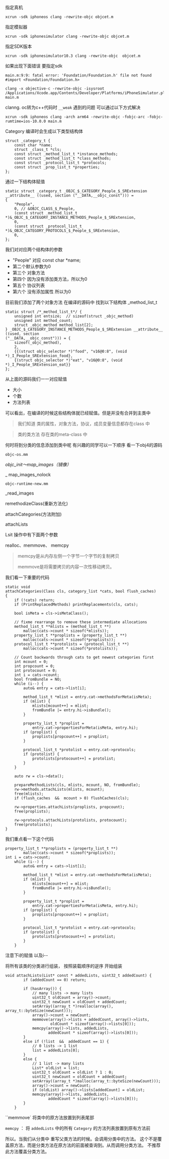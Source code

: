   指定真机

```
xcrun -sdk iphoneos clang -rewrite-objc objcet.m
```

指定模拟器

```
xcrun -sdk iphonesimulator clang -rewrite-objc objcet.m
```

指定SDK版本

```
xcrun -sdk iphonesimulator10.3 clang -rewrite-objc  objcet.m
```

如果出现下面错误  要指定sdk

```
main.m:9:9: fatal error: 'Foundation/Foundation.h' file not found
#import <Foundation/Foundation.h>
```

```objc
clang -x objective-c -rewrite-objc -isysroot /Applications/Xcode.app/Contents/Developer/Platforms/iPhoneSimulator.platform/Developer/SDKs/iPhoneSimulator.sdk main.m 
```

clanng. oc转为c++代码时 `__weak` 遇到的问题 可以通过以下方式解决

`xcrun -sdk iphoneos clang -arch arm64 -rewrite-objc -fobjc-arc -fobjc-rumtime=ios-10.0.0 main.m`

Category 编译时会生成以下类型结构体

```objc
struct _category_t {
	const char *name;
	struct _class_t *cls;
	const struct _method_list_t *instance_methods;
	const struct _method_list_t *class_methods;
	const struct _protocol_list_t *protocols;
	const struct _prop_list_t *properties;
};
```



通过一下结构体赋值

```objc
static struct _category_t _OBJC_$_CATEGORY_People_$_SRExtension __attribute__ ((used, section ("__DATA,__objc_const"))) = 
{
	"People",
	0, // &OBJC_CLASS_$_People,
	(const struct _method_list_t *)&_OBJC_$_CATEGORY_INSTANCE_METHODS_People_$_SRExtension,
	0,
	(const struct _protocol_list_t *)&_OBJC_CATEGORY_PROTOCOLS_$_People_$_SRExtension,
	0,
};
```



我们对对应两个结构体的参数

* "People" 对应  const char *name;
* 第二个默认参数为0
* 第三个 对象方法
* 第四个 因为没有添加类方法，所以为0
* 第五个 协议列表
* 第六个 没有添加属性 所以为0



目前我们添加了两个对象方法  在编译的源码中 找到以下结构体  _method_list_t

```objc
static struct /*_method_list_t*/ {
	unsigned int entsize;  // sizeof(struct _objc_method)
	unsigned int method_count;
	struct _objc_method method_list[2];
} _OBJC_$_CATEGORY_INSTANCE_METHODS_People_$_SRExtension __attribute__ ((used, section                                                                       ("__DATA,__objc_const"))) = {
	sizeof(_objc_method),
	2,
	{{(struct objc_selector *)"food", "v16@0:8", (void *)_I_People_SRExtension_food},
	{(struct objc_selector *)"eat", "v16@0:8", (void *)_I_People_SRExtension_eat}}
};
```



从上面的源码我们一一对应赋值 

*  大小
*  个数
* 方法列表

可以看出，在编译的时候这些结构体就已经赋值。但是并没有合并到主类中



>  我们知道 类的属性，对象方法，协议，成员变量信息都存在class 中

>  类的类方法 存在类的meta-class 中

何时将到分类的信息添加到类中呢  有兴趣的同学可以一下顺序 看一下obj4的源码

`objc-os.mm`

_objc_init～map_images（镜像）_

_ map_images_nolock

`objc-runtime-new.mm`

_read_images 

remethodizeClass(重新方法化)

attachCategories(方法附加)

attachLists



Lsit 操作中有下面两个参数

realloc、memmove、 memcpy

> memcpy是从内存左侧一个字节一个字节的复制拷贝
>
> memmove是将需要拷贝的内容一次性移动拷贝。



我们看一下重要的代码

```objc
static void 
attachCategories(Class cls, category_list *cats, bool flush_caches)
{
    if (!cats) return;
    if (PrintReplacedMethods) printReplacements(cls, cats);

    bool isMeta = cls->isMetaClass();

    // fixme rearrange to remove these intermediate allocations
    method_list_t **mlists = (method_list_t **)
        malloc(cats->count * sizeof(*mlists));
    property_list_t **proplists = (property_list_t **)
        malloc(cats->count * sizeof(*proplists));
    protocol_list_t **protolists = (protocol_list_t **)
        malloc(cats->count * sizeof(*protolists));

    // Count backwards through cats to get newest categories first
    int mcount = 0;
    int propcount = 0;
    int protocount = 0;
    int i = cats->count;
    bool fromBundle = NO;
    while (i--) {
        auto& entry = cats->list[i];

        method_list_t *mlist = entry.cat->methodsForMeta(isMeta);
        if (mlist) {
            mlists[mcount++] = mlist;
            fromBundle |= entry.hi->isBundle();
        }

        property_list_t *proplist = 
            entry.cat->propertiesForMeta(isMeta, entry.hi);
        if (proplist) {
            proplists[propcount++] = proplist;
        }

        protocol_list_t *protolist = entry.cat->protocols;
        if (protolist) {
            protolists[protocount++] = protolist;
        }
    }

    auto rw = cls->data();

    prepareMethodLists(cls, mlists, mcount, NO, fromBundle);
    rw->methods.attachLists(mlists, mcount);
    free(mlists);
    if (flush_caches  &&  mcount > 0) flushCaches(cls);

    rw->properties.attachLists(proplists, propcount);
    free(proplists);

    rw->protocols.attachLists(protolists, protocount);
    free(protolists);
}
```

我们重点看一下这个代码

```objc
property_list_t **proplists = (property_list_t **)
        malloc(cats->count * sizeof(*proplists));
int i = cats->count;
    while (i--) {
        auto& entry = cats->list[i];

        method_list_t *mlist = entry.cat->methodsForMeta(isMeta);
        if (mlist) {
            mlists[mcount++] = mlist;
            fromBundle |= entry.hi->isBundle();
        }

        property_list_t *proplist = 
            entry.cat->propertiesForMeta(isMeta, entry.hi);
        if (proplist) {
            proplists[propcount++] = proplist;
        }

        protocol_list_t *protolist = entry.cat->protocols;
        if (protolist) {
            protolists[protocount++] = protolist;
        }
    }
```

注意下i的赋值  以及i--

将所有该类的分类进行组装， 按照装载顺序的逆序 开始组装

```objc
void attachLists(List* const * addedLists, uint32_t addedCount) {
        if (addedCount == 0) return;

        if (hasArray()) {
            // many lists -> many lists
            uint32_t oldCount = array()->count;
            uint32_t newCount = oldCount + addedCount;
            setArray((array_t *)realloc(array(), array_t::byteSize(newCount)));
            array()->count = newCount;
            memmove(array()->lists + addedCount, array()->lists, 
                    oldCount * sizeof(array()->lists[0]));
            memcpy(array()->lists, addedLists, 
                   addedCount * sizeof(array()->lists[0]));
        }
        else if (!list  &&  addedCount == 1) {
            // 0 lists -> 1 list
            list = addedLists[0];
        } 
        else {
            // 1 list -> many lists
            List* oldList = list;
            uint32_t oldCount = oldList ? 1 : 0;
            uint32_t newCount = oldCount + addedCount;
            setArray((array_t *)malloc(array_t::byteSize(newCount)));
            array()->count = newCount;
            if (oldList) array()->lists[addedCount] = oldList;
            memcpy(array()->lists, addedLists, 
                   addedCount * sizeof(array()->lists[0]));
        }
    }
```

``memmove` 将类中的原方法放置到列表尾部

`memcpy` ： 将 `addedLists` 中的所有 `Category` 的方法列表放置到原有方法前



所以。当我们从分类中 重写父类方法的时候。会调用分类中的方法。 这个不是覆盖原方法，而是分类方法在原方法的前面被查询到。从而调用分类方法。 不推荐此方法覆盖分类方法。




